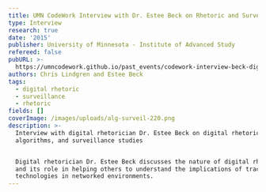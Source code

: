 ```yaml
---
title: UMN CodeWork Interview with Dr. Estee Beck on Rhetoric and Surveillance
type: Interview
research: true
date: '2015'
publisher: University of Minnesota - Institute of Advanced Study
refereed: false
pubURL: >-
  https://umncodework.github.io/past_events/codework-interview-beck-digrhet-surveillance/
authors: Chris Lindgren and Estee Beck
tags:
  - digital rhetoric
  - surveillance
  - rhetoric
fields: []
coverImage: /images/uploads/alg-surveil-220.png
description: >-
  Interview with digital rhetorician Dr. Estee Beck on digital rhetoric,
  algorithms, and surveillance studies


  Digital rhetorician Dr. Estee Beck discusses the nature of digital rhetoric
  and its role in helping others to understand the implications of tracking
  technologies in networked environments.
---
```

